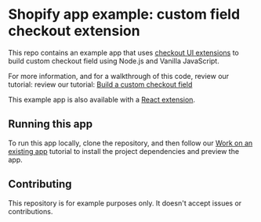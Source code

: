 # Shopify app example: custom field checkout extension

This repo contains an example app that uses [checkout UI extensions](https://shopify.dev/docs/api/checkout-ui-extensions) to build custom checkout field using Node.js and Vanilla JavaScript.

For more information, and for a walkthrough of this code, review our tutorial: review our tutorial: [Build a custom checkout field](https://shopify.dev/docs/apps/checkout/custom/field/build)

This example app is also available with a [React extension](https://github.com/Shopify/example-checkout--custom-field--react).

## Running this app

To run this app locally, clone the repository, and then follow our [Work on an existing app](https://shopify.dev/docs/apps/getting-started/existing) tutorial to install the project dependencies and preview the app.

## Contributing

This repository is for example purposes only. It doesn't accept issues or contributions.